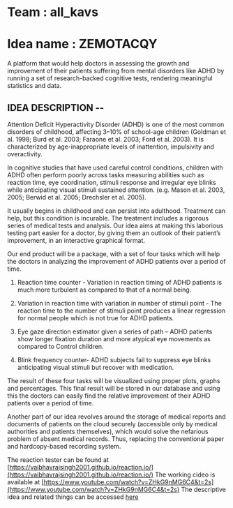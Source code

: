 # Team : all_kavs
# Idea name : ZEMOTACQY
A platform that would help doctors in assessing the growth and improvement of their patients suffering from mental disorders like ADHD by running a set of research-backed cognitive tests, rendering meaningful statistics and data.
## IDEA DESCRIPTION --
Attention Deficit Hyperactivity Disorder (ADHD) is one of the most common disorders of childhood, affecting 3–10% of school-age children (Goldman et al. 1998; Burd et al. 2003; Faraone et al. 2003; Ford et al. 2003). It is characterized by age-inappropriate levels of inattention, impulsivity and overactivity.

In cognitive studies that have used careful control conditions, children with ADHD often perform poorly across tasks measuring abilities such as reaction time, eye coordination, stimuli response and irregular eye blinks while anticipating visual stimuli sustained attention. (e.g. Mason et al. 2003, 2005; Berwid et al. 2005; Drechsler et al. 2005).

It usually begins in childhood and can persist into adulthood. Treatment can help, but this condition is incurable. The treatment includes a rigorous series of medical tests and analysis. Our idea aims at making this laborious testing part easier for a doctor, by giving them an outlook of their patient’s improvement, in an interactive graphical format.

Our end product will be a package, with a set of four tasks which will help the doctors in analyzing the improvement of ADHD patients over a period of time.

1)	Reaction time counter - Variation in reaction timing of ADHD patients is much more turbulent as compared to that of a normal being.

2)	Variation in reaction time with variation in number of stimuli point - The reaction time to the number of stimuli point produces a linear regression for normal people which is not true for ADHD patients.

3)	Eye gaze direction estimator given a series of path – ADHD patients show longer fixation duration and more atypical eye movements as compared to Control children.

4)	Blink frequency counter- ADHD subjects fail to suppress eye blinks anticipating visual stimuli but recover with medication.

The result of these four tasks will be visualized using proper plots, graphs and percentages. This final result will be stored in our database and using this the doctors can easily find the relative improvement of their ADHD patients over a period of time.

Another part of our idea revolves around the storage of medical reports and documents of patients on the cloud securely (accessible only by medical authorities and patients themselves), which would solve the nefarious problem of absent medical records. Thus, replacing the conventional paper and hardcopy-based recording system. 

The reaction tester can be found at [https://vaibhavrajsingh2001.github.io/reaction.io/](https://vaibhavrajsingh2001.github.io/reaction.io/)
The working cideo is available at [https://www.youtube.com/watch?v=ZHkG9nMG6C4&t=2s](https://www.youtube.com/watch?v=ZHkG9nMG6C4&t=2s)
The descriptive idea and related things can be accessed [here](https://drive.google.com/open?id=1jjA1oRKHpFGiYzUHUpM6xuBgrCpochzl)
